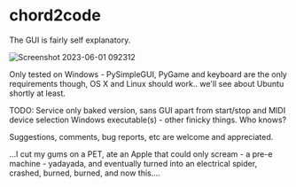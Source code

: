 # chord2code

The GUI is fairly self explanatory.

![Screenshot 2023-06-01 092312](https://github.com/tripstych/chord2code/assets/134851685/41ca8ba2-f095-4171-bfac-2de74bf4784b)

Only tested on Windows -  PySimpleGUI, PyGame and keyboard are the only requirements though, OS X and Linux should work.. we'll see about Ubuntu shortly at least.

TODO: 
Service only baked version, sans GUI apart from start/stop and MIDI device selection
Windows executable(s) - other finicky things.  Who knows? 

Suggestions, comments, bug reports, etc are welcome and appreciated.

...I cut my gums on a PET, ate an Apple that could only scream - a pre-e machine - yadayada, and eventually turned into an electrical spider, crashed, burned, burned, and now this....
